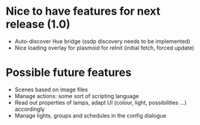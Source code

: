 # Nice to have features for next release (1.0)

* Auto-discover Hue bridge (ssdp discovery needs to be implemented)
* Nice loading overlay for plasmoid for reInit (initial fetch, forced update)

# Possible future features

* Scenes based on image files
* Manage actions: some sort of scripting language
* Read out properties of lamps, adapt UI (colour, light, possibilities ...) accordingly
* Manage lights, groups and schedules in the config dialogue
